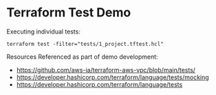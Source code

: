 # Terraform Test Demo

Executing individual tests:
```shell
terraform test -filter="tests/1_project.tftest.hcl"
```

Resources Referenced as part of demo development:
- https://github.com/aws-ia/terraform-aws-vpc/blob/main/tests/
- https://developer.hashicorp.com/terraform/language/tests/mocking
- https://developer.hashicorp.com/terraform/language/tests